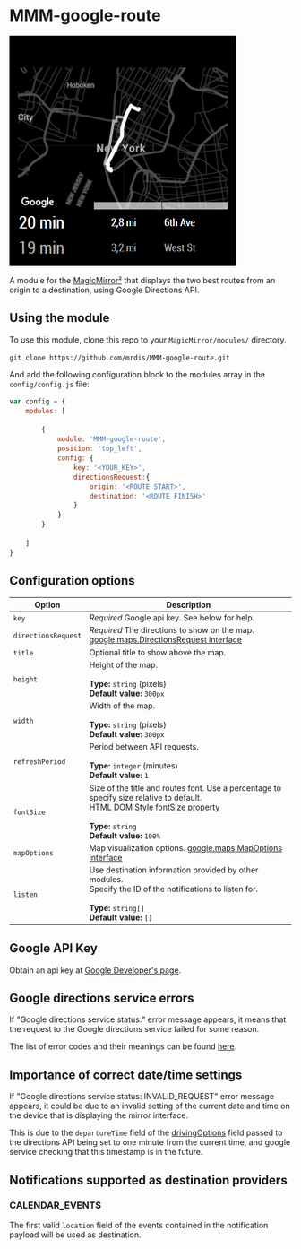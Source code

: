 # MMM-google-route

![Alt text](/screenshot.png "A preview of the MMM-google-route module.")

A module for the [MagicMirror²](https://github.com/MichMich/MagicMirror/) that displays the two best 
routes from an origin to a destination, using Google Directions API.

## Using the module

To use this module, clone this repo to your `MagicMirror/modules/` directory.

`git clone https://github.com/mrdis/MMM-google-route.git`

And add the following configuration block to the modules array in the `config/config.js` file:
```js
var config = {
    modules: [

        {
            module: 'MMM-google-route',
            position: 'top_left',
            config: {
                key: '<YOUR_KEY>',
                directionsRequest:{
                    origin: '<ROUTE START>',
                    destination: '<ROUTE FINISH>'
                }
            }
        }

    ]
}
```

## Configuration options

| Option               | Description
|--------------------- |-----------
| `key`                | *Required* Google api key. See below for help.
| `directionsRequest`  | *Required* The directions to show on the map. [google.maps.DirectionsRequest interface](https://developers.google.com/maps/documentation/javascript/reference/3/directions#DirectionsRequest)
| `title`              | Optional title to show above the map.
| `height`             | Height of the map. <br><br>**Type:** `string` (pixels) <br> **Default value:** `300px`
| `width`              | Width of the map. <br><br>**Type:** `string` (pixels) <br> **Default value:** `300px`
| `refreshPeriod`      | Period between API requests.  <br><br>**Type:** `integer` (minutes) <br> **Default value:** `1`
| `fontSize`           | Size of the title and routes font. Use a percentage to specify size relative to default. <br>[HTML DOM Style fontSize property](https://www.w3schools.com/jsref/prop_style_fontsize.asp) <br><br>**Type:** `string` <br> **Default value:** `100%`
| `mapOptions`         | Map visualization options. [google.maps.MapOptions interface](https://developers.google.com/maps/documentation/javascript/reference/3/map#MapOptions) 
| `listen`             | Use destination information provided by other modules. <br>Specify the ID of the notifications to listen for. <br><br>**Type:**  `string[]` <br> **Default value:** `[]`


## Google API Key

Obtain an api key at [Google Developer's page](https://developers.google.com/maps/documentation/javascript/).

## Google directions service errors

If "Google directions service status:" error message appears, it means that the request to the Google directions service failed for some reason.

The list of error codes and their meanings can be found [here](https://developers.google.com/maps/documentation/javascript/directions#DirectionsStatus). 

## Importance of correct date/time settings

If "Google directions service status: INVALID_REQUEST" error message appears, it could be due to an invalid setting of the current date and time on the device that is displaying the mirror interface.

This is due to the `departureTime` field of the [drivingOptions](https://developers.google.com/maps/documentation/javascript/directions#DrivingOptions) field passed to the directions API being set to one minute from the current time, and google service checking that this timestamp is in the future.

## Notifications supported as destination providers
### CALENDAR_EVENTS
The first valid `location` field of the events contained in the notification payload will be used as destination.
